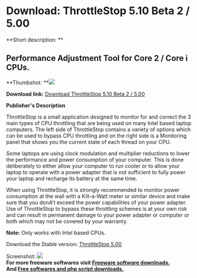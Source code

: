 # Download: ThrottleStop 5.10 Beta 2 / 5.00

**Short description: **

## Performance Adjustment Tool for Core 2 / Core i CPUs.

  
**Thumbshot: **![](http://www.freewarefiles.com/screenshot/throttlestop_md.jpg)   
  
**Download link:** [Download ThrottleStop 5.10 Beta 2 / 5.00](http://freesoftwares.boysofts.com/ThrottleStop_program_64492.html)  
  

**Publisher's Description**  
  

ThrottleStop is a small application designed to monitor for and correct the 3
main types of CPU throttling that are being used on many Intel based laptop
computers. The left side of ThrottleStop contains a variety of options which
can be used to bypass CPU throttling and on the right side is a Monitoring
panel that shows you the current state of each thread on your CPU.

Some laptops are using clock modulation and multiplier reductions to lower the
performance and power consumption of your computer. This is done deliberately
to either allow your computer to run cooler or to allow your laptop to operate
with a power adapter that is not sufficient to fully power your laptop and
recharge its battery at the same time.

When using ThrottleStop, it is strongly recommended to monitor power
consumption at the wall with a Kill-a-Watt meter or similar device and make
sure that you donA't exceed the power capabilities of your power adapter. Use
of ThrottleStop to bypass these throttling schemes is at your own risk and can
result in permanent damage to your power adapter or computer or both which may
not be covered by your warranty.

**Note:** Only works with Intel based CPUs.

Download the Stable version: [ThrottleStop
5.00](http://206.217.205.73/~dlfreeht/files/ThrottleStop_500a.zip)

  
  
Screenshot: ![](http://www.freewarefiles.com/screenshot/throttlestop.jpg)  
**For more freeware softwares visit [Freeware software downloads.](http://freesoftwares.boysofts.com/)**   
**And [Free softwares and php script downloads.](http://www.boysofts.com/)**


